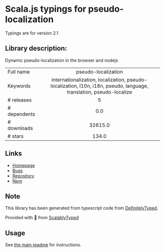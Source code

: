 
# Scala.js typings for pseudo-localization

Typings are for version 2.1

## Library description:
Dynamic pseudo-localization in the browser and nodejs

|                    |                 |
| ------------------ | :-------------: |
| Full name          | pseudo-localization |
| Keywords           | internationalization, localization, pseudo-localization, l10n, i18n, pseudo, language, translation, pseudo-localize |
| # releases         | 5 |
| # dependents       | 0.0 |
| # downloads        | 32615.0 |
| # stars            | 134.0 |

## Links
- [Homepage](https://github.com/tryggvigy/pseudo-localization#readme)
- [Bugs](https://github.com/tryggvigy/pseudo-localization/issues)
- [Repository](https://github.com/tryggvigy/pseudo-localization)
- [Npm](https://www.npmjs.com/package/pseudo-localization)
    


## Note
This library has been generated from typescript code from [DefinitelyTyped](https://definitelytyped.org).

Provided with :purple_heart: from [ScalablyTyped](https://github.com/oyvindberg/ScalablyTyped)

## Usage
See [the main readme](../../readme.md) for instructions.


